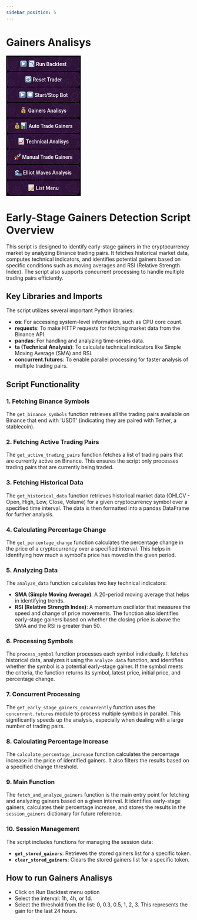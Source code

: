 ```yaml
---
sidebar_position: 5
---
```


# Gainers Analisys

![How Gainers Analysis Works and How to Operate](img/main-menu.png)

# Early-Stage Gainers Detection Script Overview

This script is designed to identify early-stage gainers in the cryptocurrency market by analyzing Binance trading pairs. It fetches historical market data, computes technical indicators, and identifies potential gainers based on specific conditions such as moving averages and RSI (Relative Strength Index). The script also supports concurrent processing to handle multiple trading pairs efficiently.

## Key Libraries and Imports

The script utilizes several important Python libraries:
- **os**: For accessing system-level information, such as CPU core count.
- **requests**: To make HTTP requests for fetching market data from the Binance API.
- **pandas**: For handling and analyzing time-series data.
- **ta (Technical Analysis)**: To calculate technical indicators like Simple Moving Average (SMA) and RSI.
- **concurrent.futures**: To enable parallel processing for faster analysis of multiple trading pairs.

## Script Functionality

### 1. **Fetching Binance Symbols**
The `get_binance_symbols` function retrieves all the trading pairs available on Binance that end with 'USDT' (indicating they are paired with Tether, a stablecoin).

### 2. **Fetching Active Trading Pairs**
The `get_active_trading_pairs` function fetches a list of trading pairs that are currently active on Binance. This ensures the script only processes trading pairs that are currently being traded.

### 3. **Fetching Historical Data**
The `get_historical_data` function retrieves historical market data (OHLCV - Open, High, Low, Close, Volume) for a given cryptocurrency symbol over a specified time interval. The data is then formatted into a pandas DataFrame for further analysis.

### 4. **Calculating Percentage Change**
The `get_percentage_change` function calculates the percentage change in the price of a cryptocurrency over a specified interval. This helps in identifying how much a symbol's price has moved in the given period.

### 5. **Analyzing Data**
The `analyze_data` function calculates two key technical indicators:
- **SMA (Simple Moving Average)**: A 20-period moving average that helps in identifying trends.
- **RSI (Relative Strength Index)**: A momentum oscillator that measures the speed and change of price movements. The function also identifies early-stage gainers based on whether the closing price is above the SMA and the RSI is greater than 50.

### 6. **Processing Symbols**
The `process_symbol` function processes each symbol individually. It fetches historical data, analyzes it using the `analyze_data` function, and identifies whether the symbol is a potential early-stage gainer. If the symbol meets the criteria, the function returns its symbol, latest price, initial price, and percentage change.

### 7. **Concurrent Processing**
The `get_early_stage_gainers_concurrently` function uses the `concurrent.futures` module to process multiple symbols in parallel. This significantly speeds up the analysis, especially when dealing with a large number of trading pairs.

### 8. **Calculating Percentage Increase**
The `calculate_percentage_increase` function calculates the percentage increase in the price of identified gainers. It also filters the results based on a specified change threshold.

### 9. **Main Function**
The `fetch_and_analyze_gainers` function is the main entry point for fetching and analyzing gainers based on a given interval. It identifies early-stage gainers, calculates their percentage increase, and stores the results in the `session_gainers` dictionary for future reference.

### 10. **Session Management**
The script includes functions for managing the session data:
- **`get_stored_gainers`**: Retrieves the stored gainers list for a specific token.
- **`clear_stored_gainers`**: Clears the stored gainers list for a specific token.

## How to run Gainers Analisys

- Click on Run Backtest menu option
- Select the interval: 1h, 4h, or 1d.
- Select the threshold from the list: 0, 0.3, 0.5, 1, 2, 3. This represents the gain for the last 24 hours.